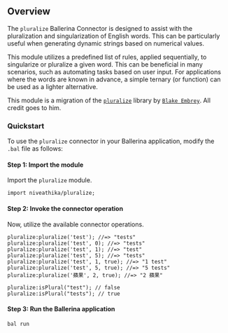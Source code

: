 ## Overview

The `pluralize` Ballerina Connector is designed to assist with the pluralization and singularization of English words. This can be particularly useful when generating dynamic strings based on numerical values.

This module utilizes a predefined list of rules, applied sequentially, to singularize or pluralize a given word. This can be beneficial in many scenarios, such as automating tasks based on user input. For applications where the words are known in advance, a simple ternary (or function) can be used as a lighter alternative.

This module is a migration of the [`pluralize`](https://www.npmjs.com/package/pluralize) library by [`Blake Embrey`](https://github.com/blakeembrey). All credit goes to him.

### Quickstart

To use the `pluralize` connector in your Ballerina application, modify the `.bal` file as follows:

#### Step 1: Import the module

Import the `pluralize` module.

```ballerina
import niveathika/pluralize;
```

#### Step 2: Invoke the connector operation

Now, utilize the available connector operations.

```ballerina
pluralize:pluralize('test'); //=> "tests"
pluralize:pluralize('test', 0); //=> "tests"
pluralize:pluralize('test', 1); //=> "test"
pluralize:pluralize('test', 5); //=> "tests"
pluralize:pluralize('test', 1, true); //=> "1 test"
pluralize:pluralize('test', 5, true); //=> "5 tests"
pluralize:pluralize('蘋果', 2, true); //=> "2 蘋果"

pluralize:isPlural("test"); // false
pluralize:isPlural("tests"); // true
```

#### Step 3: Run the Ballerina application

```bash
bal run
```
